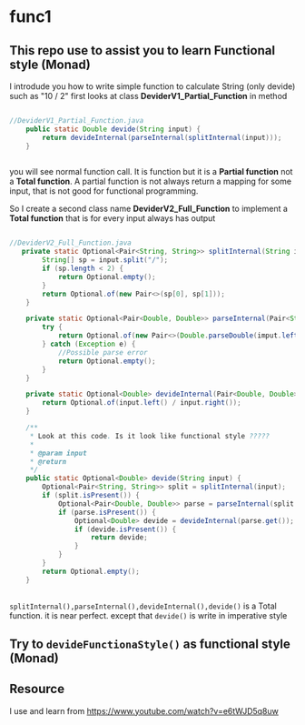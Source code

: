 # func1
## This repo use to assist you to learn Functional style (Monad)
I introdude you how to write simple function to calculate String (only devide) such as "10 / 2"
first looks at class **DeviderV1_Partial_Function** in method
```java

//DeviderV1_Partial_Function.java
    public static Double devide(String input) {
        return devideInternal(parseInternal(splitInternal(input)));
    }
    
```
you will see normal function call. It is function but it is a **Partial function** not a **Total function**.
A partial function is not always return a mapping for some input, that is not good for functional programming.

So I create a second class name **DeviderV2_Full_Function** to implement a **Total function** that is for every input always has output

```java

//DeviderV2_Full_Function.java
   private static Optional<Pair<String, String>> splitInternal(String input) {
        String[] sp = input.split("/");
        if (sp.length < 2) {
            return Optional.empty();
        }
        return Optional.of(new Pair<>(sp[0], sp[1]));
    }

    private static Optional<Pair<Double, Double>> parseInternal(Pair<String, String> imput) {
        try {
            return Optional.of(new Pair<>(Double.parseDouble(imput.left()), Double.parseDouble(imput.right())));
        } catch (Exception e) {
            //Possible parse error
            return Optional.empty();
        }
    }

    private static Optional<Double> devideInternal(Pair<Double, Double> input) {
        return Optional.of(input.left() / input.right());
    }

    /**
     * Look at this code. Is it look like functional style ?????
     *
     * @param input
     * @return
     */
    public static Optional<Double> devide(String input) {
        Optional<Pair<String, String>> split = splitInternal(input);
        if (split.isPresent()) {
            Optional<Pair<Double, Double>> parse = parseInternal(split.get());
            if (parse.isPresent()) {
                Optional<Double> devide = devideInternal(parse.get());
                if (devide.isPresent()) {
                    return devide;
                }
            }
        }
        return Optional.empty();
    }
    
```



`splitInternal(),parseInternal(),devideInternal(),devide()` is a Total function. it is near perfect. except that `devide()` is write in imperative style
    
 ## Try to `devideFunctionaStyle()` as functional style (Monad)
 
## Resource 
I use and learn from 
https://www.youtube.com/watch?v=e6tWJD5q8uw
    
 
    

